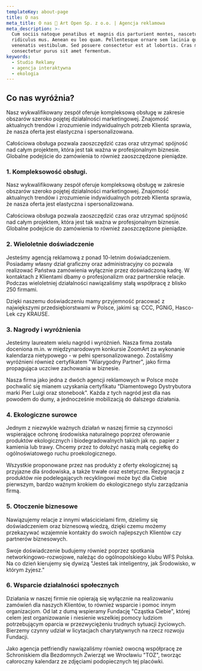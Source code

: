 ```yaml
---
templateKey: about-page
title: O nas
meta_title: O nas 🌱 Art Open Sp. z o.o. | Agencja reklamowa
meta_description: >-
  Cum sociis natoque penatibus et magnis dis parturient montes, nascetur
  ridiculus mus. Aenean eu leo quam. Pellentesque ornare sem lacinia quam
  venenatis vestibulum. Sed posuere consectetur est at lobortis. Cras mattis
  consectetur purus sit amet fermentum.
keywords:
  - Studio Reklamy
  - agencja interaktywna
  - ekologia
---
```

## Co nas wyróżnia?

Nasz wykwalifikowany zespół oferuje kompleksową obsługę w zakresie obszarów szeroko pojętej działalności marketingowej. Znajomość aktualnych trendów i zrozumienie indywidualnych potrzeb Klienta sprawia, że nasza oferta jest elastyczna i spersonalizowana.

Całościowa obsługa pozwala zaoszczędzić czas oraz utrzymać spójność nad całym projektem, która jest tak ważna w profesjonalnym biznesie. Globalne podejście do zamówienia to również zaoszczędzone pieniądze.

### 1. Kompleksowość obsługi.

Nasz wykwalifikowany zespół oferuje kompleksową obsługę w zakresie obszarów szeroko pojętej działalności marketingowej. Znajomość aktualnych trendów i zrozumienie indywidualnych potrzeb Klienta sprawia, że nasza oferta jest elastyczna i spersonalizowana.

Całościowa obsługa pozwala zaoszczędzić czas oraz utrzymać spójność nad całym projektem, która jest tak ważna w profesjonalnym biznesie. Globalne podejście do zamówienia to również zaoszczędzone pieniądze.

### 2. Wieloletnie doświadczenie

Jesteśmy agencją reklamową z ponad 10-letnim doświadczeniem. Posiadamy własny dział graficzny oraz administracyjny co pozwala realizować Państwa zamówienia wyłącznie przez doświadczoną kadrę. W kontaktach z Klientami dbamy o profesjonalizm oraz partnerskie relacje. Podczas wieloletniej działalności nawiązaliśmy stałą współpracę z blisko 250 firmami.

Dzięki naszemu doświadczeniu mamy przyjemność pracować z największymi przedsiębiorstwami w Polsce, jakimi są: CCC, PGNiG, Hasco-Lek czy KRAUSE.

### 3. Nagrody i wyróżnienia

Jesteśmy laureatem wielu nagród i wyróżnień. Nasza firma została doceniona m.in. w międzynarodowym konkursie ZoomArt za wykonanie kalendarza nietypowego - w pełni spersonalizowanego. Zostaliśmy wyróżnieni również certyfikatem "Wiarygodny Partner", jako firma propagująca uczciwe zachowania w biznesie.

Nasza firma jako jedna z dwóch agencji reklamowych w Polsce może pochwalić się mianem uzyskania certyfikatu "Diamentowego Dystrybutora marki Pier Luigi oraz stonebook". Każda z tych nagród jest dla nas powodem do dumy, a jednocześnie mobilizacją do dalszego działania.

### 4. Ekologiczne surowce

Jednym z niezwykle ważnych działań w naszej firmie są czynności wspierające ochronę środowiska naturalnego poprzez oferowanie produktów ekologicznych i biodegradowalnych takich jak np. papier z kamienia lub trawy. Chcemy przez to dołożyć naszą małą cegiełkę do ogólnoświatowego ruchu proekologicznego.

Wszystkie proponowane przez nas produkty z oferty ekologicznej są przyjazne dla środowiska, a także trwałe oraz estetyczne. Rezygnacja z produktów nie podelegających recyklingowi może być dla Ciebie pierwszym, bardzo ważnym krokiem do ekologicznego stylu zarządzania firmą.

### 5. Otoczenie biznesowe

Nawiązujemy relacje z innymi właścicielami firm, dzielimy się doświadczeniem oraz biznesową wiedzą, dzięki czemu możemy przekazywać wzajemnie kontakty do swoich najlepszych Klientów czy partnerów biznesowych.

Swoje doświadczenie budujemy również poprzez spotkania networkingowo-rozwojowe, należąc do ogólnopolskiego klubu WFS Polska. Na co dzień kierujemy się dywizą "Jesteś tak inteligentny, jak Środowisko, w którym żyjesz."

### 6. Wsparcie działalności społecznych

Działania w naszej firmie nie opierają się wyłącznie na realizowaniu zamówień dla naszych Klientów, to również wsparcie i pomoc innym organizacjom. Od lat z dumą wspieramy Fundację "Cząstka Ciebie", której celem jest organizowanie i niesienie wszelkiej pomocy ludziom potrzebującym oparcia w przezwyciężeniu trudnych sytuacji życiowych. Bierzemy czynny udział w licytacjach charytatywnych na rzecz rozwoju Fundacji.

Jako agencja petfriendly nawiązaliśmy również owocną współpracę ze Schroniskiem dla Bezdomnych Zwierząt we Wrocławiu "TOZ", tworząc całoroczny kalendarz ze zdjęciami podopiecznych tej placówki.
